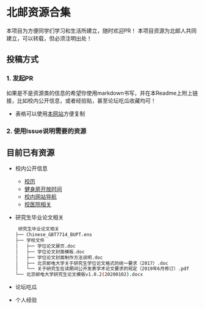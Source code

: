 # 北邮资源合集

本项目为方便同学们学习和生活所建立，随时欢迎PR！
本项目资源为北邮人共同建立，可以转载，但必须注明出处！

## 投稿方式

### 1. 发起PR
如果是不是资源类的信息的希望你使用markdown书写，并在本Readme上附上链接，比如校内公开信息，或者经验贴，甚至论坛吃瓜收藏均可！

- 表格可以使用[本网站](https://thisdavej.com/copy-table-in-excel-and-paste-as-a-markdown-table/)方便复制

### 2. 使用Issue说明需要的资源

## 目前已有资源

- 校内公开信息
  - [校历](https://www.bupt.edu.cn/ggfw/xl.htm)
  - [健身房开放时间](./校内公开信息/健身房开放时间.md)
  - [校内网站导航](./校内公开信息/校内网站导航.md)
  - [校医院相关](./校内公开信息/校医院相关.md)
- 研究生毕业论文相关

    ```bash
	 研究生毕业论文相关
    ├── Chinese_GBT7714_BUPT.ens
    ├── 学校文件
    │   ├── 学位论文扉页.doc
    │   ├── 学位论文封面模板.doc
    │   ├── 学位论文封面制作方法说明.doc
    │   ├── 北京邮电大学关于研究生学位论文格式的统一要求（2017）.doc
    │   └── 关于研究生在读期间公开发表学术论文要求的规定（2019年6月修订）.pdf
    └── 北京邮电大学研究生论文模板v1.0.2(20200102).docx
    ```

- 论坛吃瓜
- 个人经验

